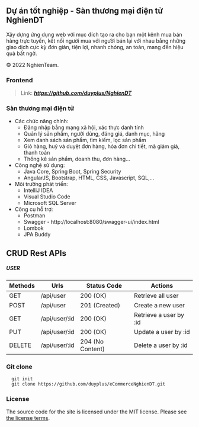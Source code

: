 ## Dự án tốt nghiệp - Sàn thương mại điện tử NghienDT

Xây dựng ứng dụng web với mục đích tạo ra cho bạn một kênh mua bán hàng trực tuyến, kết nối người mua với người bán lại với nhau bằng những giao dịch cực kỳ đơn giản, tiện lợi, nhanh chóng, an toàn, mang đến hiệu quả bất ngờ.

© 2022 NghienTeam.

### Frontend

> Link: **_https://github.com/duyplus/NghienDT_**

### Sàn thương mại điện tử

- Các chức năng chính:
    + Đăng nhập bằng mạng xã hội, xác thực danh tính
    + Quản lý sản phẩm, người dùng, đáng giá, danh mục, hãng
    + Xem danh sách sản phẩm, tìm kiếm, lọc sản phẩm
    + Giỏ hàng, huỷ và duyệt đơn hàng, hóa đơn chi tiết, mã giảm giá, thanh toán
    + Thống kê sản phẩm, doanh thu, đơn hàng...
- Công nghệ sử dụng:
    + Java Core, Spring Boot, Spring Security
    + AngularJS, Bootstrap, HTML, CSS, Javascript, SQL,...
- Môi trường phát triển:
    + IntelliJ IDEA
    + Visual Studio Code
    + Microsoft SQL Server
- Công cụ hỗ trợ:
    + Postman
    + Swagger - http://localhost:8080/swagger-ui/index.html
    + Lombok
    + JPA Buddy

## CRUD Rest APIs

##### USER

| Methods | Urls | Status Code | Actions |
| ------------ | ------------ | ------------ | ------------ |
| GET | /api/user | 200 (OK) | Retrieve all user |
| POST | /api/user | 201 (Created) | Create a new user |
| GET | /api/user/:id | 200 (OK) | Retrieve a user by :id |
| PUT | /api/user/:id | 200 (OK) | Update a user by :id |
| DELETE | /api/user/:id | 204 (No Content) | Delete a user by :id ||

### Git clone

```
  git init
  git clone https://github.com/duyplus/eCommerceNghienDT.git
```

### License

The source code for the site is licensed under the MIT license. Please
see [the license terms](https://github.com/duyplus/eCommerceNghienDT/blob/master/LICENSE).
